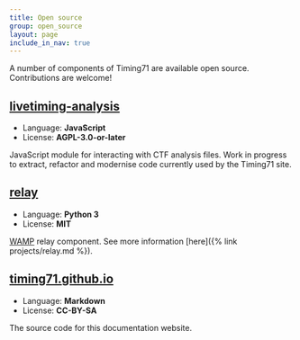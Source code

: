 ```yaml
---
title: Open source
group: open_source
layout: page
include_in_nav: true
---
```


A number of components of Timing71 are available open source. Contributions are
welcome!

## [livetiming-analysis](https://github.com/timing71/livetiming-analysis)

- Language: **JavaScript**
- License: **AGPL-3.0-or-later**

JavaScript module for interacting with CTF analysis files. Work in progress to
extract, refactor and modernise code currently used by the Timing71 site.

## [relay](https://gitlab.com/timing_71/relay)

- Language: **Python 3**
- License: **MIT**

[WAMP](https://en.wikipedia.org/wiki/Web_Application_Messaging_Protocol) relay
component. See more information [here]({% link projects/relay.md %}).

## [timing71.github.io](https://github.com/timing71/timing71.github.io)

- Language: **Markdown**
- License: **CC-BY-SA**

The source code for this documentation website.
